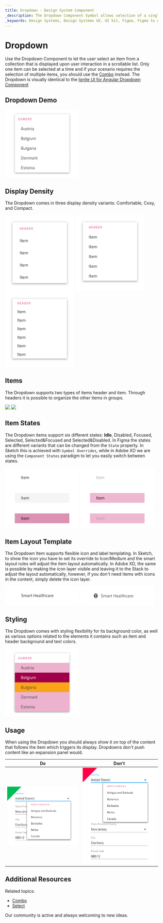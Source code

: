 ```yaml
---
title: Dropdown - Design System Component
_description: The Dropdown Component Symbol allows selection of a single item from a collection.
_keywords: Design Systems, Design Systems UX, UI kit, Figma, Figma to Angular, Export code from Figma, Figma to HTML, Figma UI kits, Sketch, Ignite UI for Angular, Sketch to Angular, Angular, Angular Design System, Export code from Sketch, Design Kits for Angular, Sketch HTML, Sketch to HTML, Sketch UI kits, Adobe XD, Adobe XD to Angular, Export code from Adobe XD, Adobe XD to HTML, Adobe XD UI kits
---
```


# Dropdown

Use the Dropdown Component to let the user select an item from a collection that is displayed upon user interaction in a scrollable list. Only one item can be selected at a time and if your scenario requires the selection of multiple items, you should use the [Combo](combo.md) instead. The Dropdown is visually identical to the [Ignite UI for Angular Dropdown Component](https://www.infragistics.com/products/ignite-ui-angular/angular/components/drop_down.html)

## Dropdown Demo

<img class="responsive-img" src="../images/dropdown_demo.png" srcset="../images/dropdown_demo@2x.png 2x" />

## Display Density

The Dropdown comes in three display density variants: Comfortable, Cosy, and Compact.

<img class="responsive-img" src="../images/dropdown_comfortable.png" srcset="../images/dropdown_comfortable@2x.png 2x" />
<img class="responsive-img" src="../images/dropdown_cosy.png" srcset="../images/dropdown_cosy@2x.png 2x" />
<img class="responsive-img" src="../images/dropdown_compact.png" srcset="../images/dropdown_compact@2x.png 2x" />

## Items

The Dropdown supports two types of items header and item. Through headers it is possible to organize the other items in groups.

<img class="responsive-img" src="../images/dropdown_header.png" srcset="../images/dropdown_header@2x.png 2x" />
<img class="responsive-img" src="../images/dropdown_item.png" srcset="../images/dropdown_item@2x.png 2x" />

## Item States

The Dropdown items support six different states: **Idle**, Disabled, Focused, Selected, Selected&Focused and Selected&Disabled. In Figma the states are different variants that can be changed from the `State` property. In Sketch this is achieved with `Symbol Overrides`, while in Adobe XD we are using the `Component States` paradigm to let you easily switch between states.

<img class="responsive-img" src="../images/dropdown_item_idle.png" srcset="../images/dropdown_item_idle@2x.png 2x" />
<img class="responsive-img" src="../images/dropdown_item_disabled.png" srcset="../images/dropdown_item_disabled@2x.png 2x" />
<img class="responsive-img" src="../images/dropdown_item_focused.png" srcset="../images/dropdown_item_focused@2x.png 2x" />
<img class="responsive-img" src="../images/dropdown_item_selected.png" srcset="../images/dropdown_item_selected@2x.png 2x" />
<img class="responsive-img" src="../images/dropdown_item_selected_focused.png" srcset="../images/dropdown_item_selected_focused@2x.png 2x" />
<img class="responsive-img" src="../images/dropdown_item_selected_disabled.png" srcset="../images/dropdown_item_selected_disabled@2x.png 2x" />

## Item Layout Template

The Dropdown Item supports flexible icon and label templating. In Sketch, to show the icon you have to set its override to Icon/Medium and the smart layout rules will adjust the item layout automatically. In Adobe XD, the same is possible by making the icon layer visible and leaving it to the Stack to adjust the layout automatically, however, if you don't need items with icons in the content, simply delete the icon layer.

<img class="responsive-img" src="../images/dropdown_item_label.png" srcset="../images/dropdown_item_label@2x.png 2x" />
<img class="responsive-img" src="../images/dropdown_item_icon.png" srcset="../images/dropdown_item_icon@2x.png 2x" /> 

## Styling

The Dropdown comes with styling flexibility for its background color, as well as various options related to the elements it contains such as item and header background and text colors.

<img class="responsive-img" src="../images/dropdown_styling.png" srcset="../images/dropdown_styling@2x.png 2x" />

## Usage

When using the Dropdown you should always show it on top of the content that follows the item which triggers its display. Dropdowns don't push content like an expansion panel would.

| Do                                                                                 | Don't                                                                                  |
| ---------------------------------------------------------------------------------- | -------------------------------------------------------------------------------------- |
| <img class="responsive-img" src="../images/dropdown_do1.png" srcset="../images/dropdown_do1@2x.png 2x" /> | <img class="responsive-img" src="../images/dropdown_dont1.png" srcset="../images/dropdown_dont1@2x.png 2x" /> |

## Additional Resources

Related topics:

- [Combo](combo.md)
- [Select](select.md)
  <div class="divider--half"></div>

Our community is active and always welcoming to new ideas.
